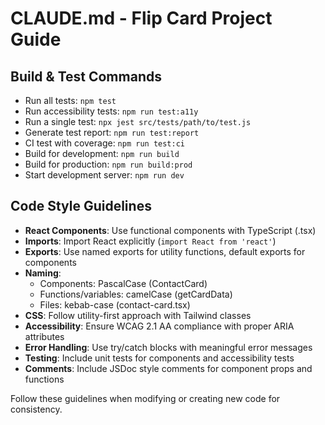 # CLAUDE.md - Flip Card Project Guide

## Build & Test Commands
- Run all tests: `npm test`
- Run accessibility tests: `npm run test:a11y`
- Run a single test: `npx jest src/tests/path/to/test.js`
- Generate test report: `npm run test:report`
- CI test with coverage: `npm run test:ci`
- Build for development: `npm run build`
- Build for production: `npm run build:prod`
- Start development server: `npm run dev`

## Code Style Guidelines
- **React Components**: Use functional components with TypeScript (.tsx)
- **Imports**: Import React explicitly (`import React from 'react'`)
- **Exports**: Use named exports for utility functions, default exports for components
- **Naming**:
  - Components: PascalCase (ContactCard)
  - Functions/variables: camelCase (getCardData)
  - Files: kebab-case (contact-card.tsx)
- **CSS**: Follow utility-first approach with Tailwind classes
- **Accessibility**: Ensure WCAG 2.1 AA compliance with proper ARIA attributes
- **Error Handling**: Use try/catch blocks with meaningful error messages
- **Testing**: Include unit tests for components and accessibility tests
- **Comments**: Include JSDoc style comments for component props and functions

Follow these guidelines when modifying or creating new code for consistency.